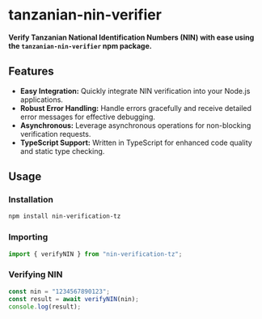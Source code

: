 # tanzanian-nin-verifier

**Verify Tanzanian National Identification Numbers (NIN) with ease using the `tanzanian-nin-verifier` npm package.**

## Features

-   **Easy Integration:** Quickly integrate NIN verification into your Node.js applications.
-   **Robust Error Handling:** Handle errors gracefully and receive detailed error messages for effective debugging.
-   **Asynchronous:** Leverage asynchronous operations for non-blocking verification requests.
-   **TypeScript Support:** Written in TypeScript for enhanced code quality and static type checking.

## Usage

### Installation

```bash
npm install nin-verification-tz
```

### Importing

```javascript
import { verifyNIN } from "nin-verification-tz";
```

### Verifying NIN

```javascript
const nin = "1234567890123";
const result = await verifyNIN(nin);
console.log(result);
```
